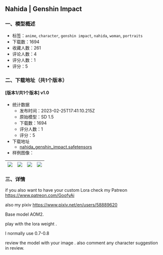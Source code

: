 ## Nahida | Genshin Impact
### 一、模型概述

- 标签：`anime`, `character`, `genshin impact`, `nahida`, `woman`, `portraits`
- 下载数：1694
- 收藏人数：261
- 评论人数：4
- 评分人数：1
- 评分：5

### 二、下载地址（共1个版本）

#### [版本1/共1个版本] v1.0

- 统计数据
  - 发布时间：2023-02-25T17:41:10.215Z
  - 原始模型：SD 1.5
  - 下载数：1694
  - 评分人数：1
  - 评分：5
- 下载地址
  - [nahida_genshin_impact.safetensors](https://civitai.com/api/download/models/9452)
- 样例图像：

| <img src="https://image.civitai.com/xG1nkqKTMzGDvpLrqFT7WA/2ab4723c-076c-4518-b115-04294eeada00/width=450/95542.jpeg" /> | <img src="https://image.civitai.com/xG1nkqKTMzGDvpLrqFT7WA/e1fe4b41-f9ca-4d89-1a7c-88d6986b5400/width=450/90905.jpeg" /> | <img src="https://image.civitai.com/xG1nkqKTMzGDvpLrqFT7WA/7b8a5756-2094-4c5e-e9bc-98bfc5352d00/width=450/90913.jpeg" /> | <img src="https://image.civitai.com/xG1nkqKTMzGDvpLrqFT7WA/ad1c7541-08a4-49cf-e9d8-b0271c2a5a00/width=450/90912.jpeg" /> |
| ---- | ---- | ---- | ---- |


### 三、详情
<p>if you also want to have your custom Lora check my Patreon <a target="_blank" rel="ugc" href="https://www.patreon.com/GoofyAi">https://www.patreon.com/GoofyAi</a></p><p>also my pixiv <a target="_blank" rel="ugc" href="https://www.pixiv.net/en/users/58889620">https://www.pixiv.net/en/users/58889620</a></p><p>Base model AOM2.</p><p>play with the lora weight .</p><p>I normally use 0.7-0.8</p><p>review the model with your image . also comment any character suggestion in review.</p>